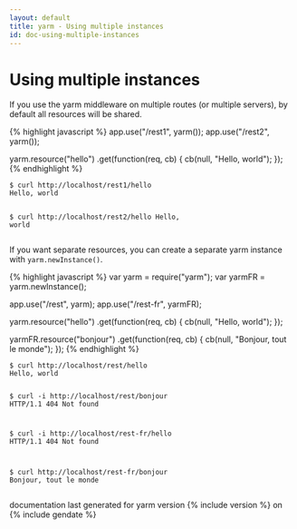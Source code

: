 ```yaml
---
layout: default
title: yarm - Using multiple instances
id: doc-using-multiple-instances
---
```

# Using multiple instances

If you use the yarm middleware on multiple routes (or multiple servers), by default all resources will be shared.

{% highlight javascript %}
app.use("/rest1", yarm());
app.use("/rest2", yarm());

yarm.resource("hello")
  .get(function(req, cb) {
    cb(null, "Hello, world");
  });
{% endhighlight %}

<div class="highlight"><pre><code><span class="p">$ curl http://localhost/rest1/hello</span>
Hello, world

<span class="p">$ curl http://localhost/rest2/hello</span>
Hello, world
</code></pre></div>

If you want separate resources, you can create a separate yarm instance with `yarm.newInstance()`.

{% highlight javascript %}
var yarm = require("yarm");
var yarmFR = yarm.newInstance();

app.use("/rest", yarm);
app.use("/rest-fr", yarmFR);

yarm.resource("hello")
  .get(function(req, cb) {
    cb(null, "Hello, world");
  });

yarmFR.resource("bonjour")
  .get(function(req, cb) {
    cb(null, "Bonjour, tout le monde");
  });
{% endhighlight %}

<div class="highlight"><pre><code><span class="p">$ curl http://localhost/rest/hello</span>
Hello, world

<span class="p">$ curl -i http://localhost/rest/bonjour</span>
HTTP/1.1 404 Not found

<span class="p">$ curl -i http://localhost/rest-fr/hello</span>
HTTP/1.1 404 Not found

<span class="p">$ curl http://localhost/rest-fr/bonjour</span>
Bonjour, tout le monde
</code></pre></div>

<div class="footer">documentation last generated for yarm version {% include version %} on {% include gendate %}</div>

[mongoose-toobject]: http://mongoosejs.com/docs/api.html#document_Document-toObject